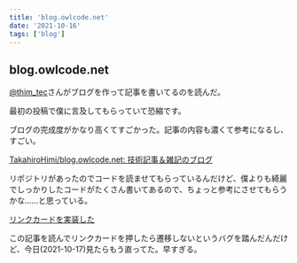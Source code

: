 ```yaml
---
title: 'blog.owlcode.net'
date: '2021-10-16'
tags: ['blog']
---
```


## blog.owlcode.net

[@thim_tec](https://twitter.com/thim_tec)さんがブログを作って記事を書いてるのを読んだ。

最初の投稿で僕に言及してもらっていて恐縮です。

ブログの完成度がかなり高くてすごかった。記事の内容も濃くて参考になるし、すごい。

[TakahiroHimi/blog\.owlcode\.net: 技術記事＆雑記のブログ](https://github.com/TakahiroHimi/blog.owlcode.net)

リポジトリがあったのでコードを読ませてもらっているんだけど、僕よりも綺麗でしっかりしたコードがたくさん書いてあるので、ちょっと参考にさせてもらうかな……と思っている。

[リンクカードを実装した](https://blog.owlcode.net/posts/20211016-link-card)

この記事を読んでリンクカードを押したら遷移しないというバグを踏んだんだけど、今日(2021-10-17)見たらもう直ってた。早すぎる。
